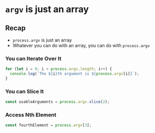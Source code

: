 # `argv` is just an array

## Recap

- `process.argv` is just an array
- Whatever you can do with an array, you can do with `process.argv`

### You can Iterate Over It

```js
for (let i = 0; i < process.argv.length; i++) {
  console.log(`The ${i}th argument is ${process.argv[i]}`);
}
```

### You can Slice It

```js
const usableArguments = process.argv.slice(2);
```

### Access Nth Element

```js
const fourthElement = process.argv[3];
```
